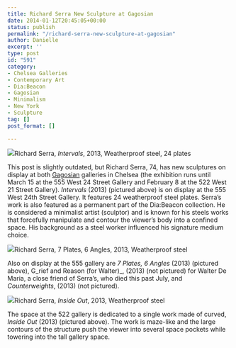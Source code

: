 ```yaml
---
title: Richard Serra New Sculpture at Gagosian
date: 2014-01-12T20:45:05+00:00
status: publish
permalink: "/richard-serra-new-sculpture-at-gagosian"
author: Danielle
excerpt: ''
type: post
id: "591"
category:
- Chelsea Galleries
- Contemporary Art
- Dia:Beacon
- Gagosian
- Minimalism
- New York
- Sculpture
tag: []
post_format: []

---
```

![](http://farm3.staticflickr.com/2859/11913842715_c6145ae88c_z.jpg)Richard Serra, _Intervals_, 2013, Weatherproof steel, 24 plates

This post is slightly outdated, but Richard Serra, 74, has new sculptures on display at both [Gagosian](http://www.gagosian.com/exhibitions/richard-serra--october-26-2013) galleries in Chelsea (the exhibition runs until March 15 at the 555 West 24 Street Gallery and February 8 at the 522 West 21 Street Gallery). _Intervals_ (2013) (pictured above) is on display at the 555 West 24th Street Gallery. It features 24 weatherproof steel plates. Serra’s work is also featured as a permanent part of the Dia:Beacon collection. He is considered a minimalist artist (sculptor) and is known for his steels works that forcefully manipulate and contour the viewer’s body into a confined space. His background as a steel worker influenced his signature medium choice.

  
![](http://farm3.staticflickr.com/2873/11914309074_425dd3733f_z.jpg)Richard Serra, 7 Plates, 6 Angles, 2013, Weatherproof steel

Also on display at the 555 gallery are _7 Plates, 6 Angles_ (2013) (pictured above), G_rief and Reason (for Walter)_, (2013) (not pictured) for Walter De Maria, a close friend of Serra’s, who died this past July, and _Counterweights_, (2013) (not pictured).

  
![](http://farm8.staticflickr.com/7350/11914734646_5444780ea5_z.jpg)Richard Serra, _Inside Out_, 2013, Weatherproof steel

The space at the 522 gallery is dedicated to a single work made of curved, _Inside Out_ (2013) (pictured above). The work is maze-like and the large contours of the structure push the viewer into several space pockets while towering into the tall gallery space.